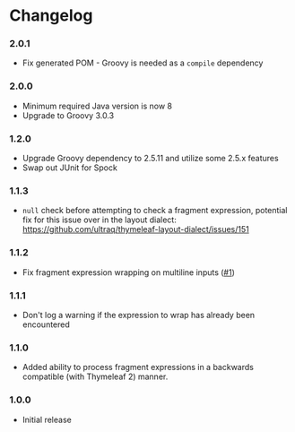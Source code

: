 
Changelog
=========

### 2.0.1
 - Fix generated POM - Groovy is needed as a `compile` dependency

### 2.0.0
 - Minimum required Java version is now 8
 - Upgrade to Groovy 3.0.3

### 1.2.0
 - Upgrade Groovy dependency to 2.5.11 and utilize some 2.5.x features
 - Swap out JUnit for Spock

### 1.1.3
 - `null` check before attempting to check a fragment expression, potential fix
   for this issue over in the layout dialect:
   https://github.com/ultraq/thymeleaf-layout-dialect/issues/151

### 1.1.2
 - Fix fragment expression wrapping on multiline inputs
   ([#1](https://github.com/ultraq/thymeleaf-expression-processor/issues/1))

### 1.1.1
 - Don't log a warning if the expression to wrap has already been encountered

### 1.1.0
 - Added ability to process fragment expressions in a backwards compatible (with
   Thymeleaf 2) manner.

### 1.0.0
 - Initial release

